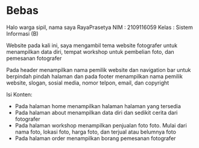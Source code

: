# Bebas
Halo warga sipil, nama saya RayaPrasetya
NIM : 2109116059
Kelas : Sistem Informasi (B)

Website pada kali ini, saya mengambil tema website fotografer untuk menampilkan data diri, tempat workshop untuk pembelian foto, dan pemesanan fotografer

Pada header menampilkan nama pemilik website dan navigation bar untuk berpindah pindah halaman dan pada footer menampilkan nama pemilik website, slogan, sosial media, nomor telpon, email, dan copyright

Isi Konten:
- Pada halaman home menampilkan halaman halaman yang tersedia
- Pada halaman about menampilkan data diri dan sedikit cerita dari fotografer
- Pada halaman workshop menampilkan penjualan foto foto. Mulai dari nama foto, lokasi foto, harga foto, dan terjual atau belumnya foto
- Pada halaman order menampilkan borang pemesanan fotografer
